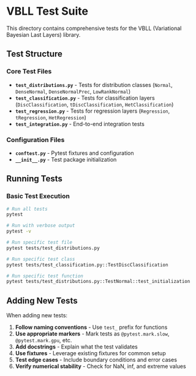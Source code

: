 # VBLL Test Suite

This directory contains comprehensive tests for the VBLL (Variational Bayesian Last Layers) library.

## Test Structure

### Core Test Files

- **`test_distributions.py`** - Tests for distribution classes (`Normal`, `DenseNormal`, `DenseNormalPrec`, `LowRankNormal`)
- **`test_classification.py`** - Tests for classification layers (`DiscClassification`, `tDiscClassification`, `HetClassification`)
- **`test_regression.py`** - Tests for regression layers (`Regression`, `tRegression`, `HetRegression`)
- **`test_integration.py`** - End-to-end integration tests

### Configuration Files

- **`conftest.py`** - Pytest fixtures and configuration
- **`__init__.py`** - Test package initialization

## Running Tests

### Basic Test Execution

```bash
# Run all tests
pytest

# Run with verbose output
pytest -v

# Run specific test file
pytest tests/test_distributions.py

# Run specific test class
pytest tests/test_classification.py::TestDiscClassification

# Run specific test function
pytest tests/test_distributions.py::TestNormal::test_initialization
```

## Adding New Tests

When adding new tests:

1. **Follow naming conventions** - Use `test_` prefix for functions
2. **Use appropriate markers** - Mark tests as `@pytest.mark.slow`, `@pytest.mark.gpu`, etc.
3. **Add docstrings** - Explain what the test validates
4. **Use fixtures** - Leverage existing fixtures for common setup
5. **Test edge cases** - Include boundary conditions and error cases
6. **Verify numerical stability** - Check for NaN, inf, and extreme values
